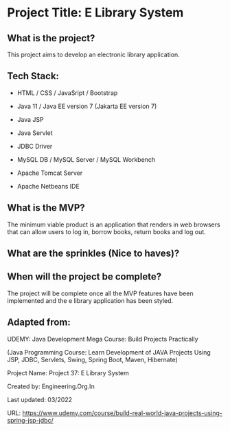 # Project Title: E Library System

## What is the project?

This project aims to develop an electronic library application.

## Tech Stack:

- HTML / CSS / JavaSript / Bootstrap

- Java 11 / Java EE version 7 (Jakarta EE version 7)

- Java JSP

- Java Servlet

- JDBC Driver

- MySQL DB / MySQL Server / MySQL Workbench

- Apache Tomcat Server

- Apache Netbeans IDE

## What is the MVP?

The minimum viable product is an application that renders in web browsers 
that can allow users to log in, borrow books, return books and log out.

## What are the sprinkles (Nice to haves)?

## When will the project be complete?

The project will be complete once all the MVP features have been implemented and the e library application has been styled.

## Adapted from:

UDEMY: Java Development Mega Course: Build Projects Practically

(Java Programming Course: Learn Development of JAVA Projects Using JSP, JDBC, Servlets, Swing, Spring Boot, Maven, Hibernate)

Project Name: Project 37: E Library System

Created by: Engineering.Org.In

Last updated: 03/2022

URL: https://www.udemy.com/course/build-real-world-java-projects-using-spring-jsp-jdbc/

